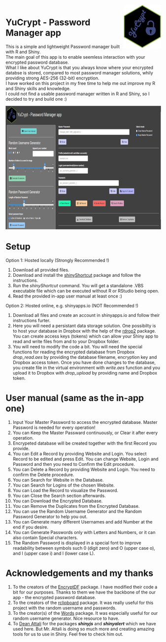 <img src="www/YuCrypt-logo.png" align="right" width=120 height=139 alt="" />

# YuCrypt - Password Manager app
This is a simple and lightweight Password manager built with R and Shiny.\
The main goal of this app is to enable seemless interaction with your encrypted password database.\
What I like about YuCrypt is that you always know where your encrypted databse is stored, compared to most password manager solutions, whily providing strong AES-256 (32-bit) encryption.\
I have worked on this project in my free time to help me out improve my R and Shiny skills and knowledge.\
I could not find a usable password manager written in R and Shiny, so I decided to try and build one :)

<img src="user_interface.png" align="center" width=100% height=400 alt="" />

# Setup
Option 1: Hosted locally (Strongly Recommended !)
1. Download all provided files.
2. Download and install the [shinyShortcut](https://cran.r-project.org/web/packages/shinyShortcut/README.html) package and follow the instructions. 
3. Run the _shinyShortcut_ command. You will get a standalone .VBS executable file which can be executed without R or RStudio being open.
3. Read the provided in-app user manual at least once :)

Option 2: Hosted online, e.g. shinyapps.io (NOT Recommended !)
1. Download all files and create an account in shinyapps.io and follow their instructions furter.
2. Here you will need a persistant data storage solution. One possibilty is to host your database in Dropbox with the help of the [rdrop2](https://cran.r-project.org/web/packages/rdrop2/) package. You can create access keys (tokens) which can allow your Shiny app to read and write files from and to your Dropbox folder.
3. You will need to modify the code a bit. You will need the special functions for reading the encrypted database from Dropbox _drop_read.aes_ by providing the database filename, encryption key and Dropbox access token. Once you have done changes to the database, you create file in the virtual environment with _write.aes_ function and you upload it to Dropbox with _drop_upload_ by providing name and Dropbox token.

# User manual (same as the in-app one)
1. Input Your Master Password to access the encrypted database. Master Password is needed for every operation!
2. You can Keep the Master Passward continuously, or Clear it after every operation.
3. Encrypeted database will be created together with the first Record you provide.
4. You can Edit a Record by providing Website and Login. You select Record to be edited and press Edit. You can change Website, Login and Password and then you need to Confirm the Edit procedure.
5. You can Delete a Record by providing Website and Login. You need to confirm the Delete procedure.
6. You can Search for Website in the Database.
7. You can Search for Logins of the chosen Website.
8. You can Load the Record to visualize the Password.
9. You can Close the Search section afterwards.
10. You can Download the Encrypted Database.
11. You can Remove the Duplicates from the Encrypted Database.
12. You can use the Random Username Generator and the Random Password Generator to help you out.
13. You can Generate many different Usernames and add Number at the end if you desire.
14. You can Generate Passwords only with Letters and Numbers, or it can also contain Special characters.
15. The Random Password is displayed in a special font to improve readability between symbols such 0 (digit zero) and O (upper case o), and I (upper case i) and l (lower case L). 

# Acknowledgements and my thanks
1. To the creators of the [EncryptDF](https://github.com/UW-L-S-Academic-Information-Management/EncryptDF) package. I have modified their code a bit for our purposes. Thanks to them we have the backbone of the our app - the encrypted password database.
2. To the creators of the [rclipboard](https://github.com/sbihorel/rclipboard/) package. It was really useful for this project with the random username and passwords.
3. To the creator(s) of the [Words](mailto:condwanaland@gmail.com) package. It was especially useful for our random username generator. Nice resource to have.
4. To [Dean Attali](https://deanattali.com/) for the packages _**shinyjs**_ and _**shinyalert**_ which we have used here. But Mr. Attali is doing so much more and creating amazing tools for us to use in Shiny. Feel free to check him out.
